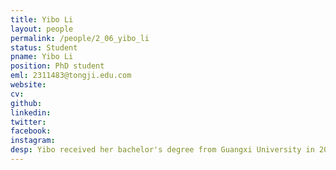 ```yaml
---
title: Yibo Li
layout: people
permalink: /people/2_06_yibo_li
status: Student
pname: Yibo Li
position: PhD student
eml: 2311483@tongji.edu.com
website: 
cv: 
github: 
linkedin:
twitter: 
facebook: 
instagram:
desp: Yibo received her bachelor's degree from Guangxi University in 2019. Her research focuses on tRNA modification and tRNA modifying enzyme.
---
```

